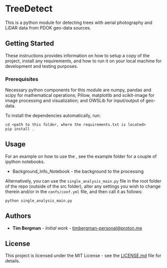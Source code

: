 # TreeDetect

This is a python module for detecting trees with aerial photography and LiDAR data from PDOK geo-data sources.

## Getting Started

These instructions provides information on how to setup a copy of the project, install any requirements, and how to run it on your local machine for development and testing purposes. 

### Prerequisites

Necessary python components for this module are numpy, pandas and scipy for mathematical operations; Pillow, matplotlib and scikit-image for image processing and visualization; and OWSLib for input/output of geo-data. 

To install the dependencies automatically, run:

```
cd <path to this folder, where the requirements.txt is located>
pip install .
```

## Usage

For an example on how to use the , see the example folder for a couple of ipython notebooks.

* Background_Info_Notebook - the background to the processing

Alternatively, you can use the `single_analysis_main.py` file in the root folder of the repo (outside of the src folder), alter any settings you wish to change therein and/or in the `confs/conf.yml` file, and then call it as follows:

```
python single_analysis_main.py
```

## Authors

* **Tim Bergman** - *Initial work* - [timbergman-personal@proton.me](timbergman-personal@proton.me)

## License

This project is licensed under the MIT License - see the [LICENSE.md](LICENSE.md) file for details.

